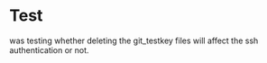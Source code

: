 # Test

was testing whether deleting the git_testkey files will affect the ssh authentication or not.